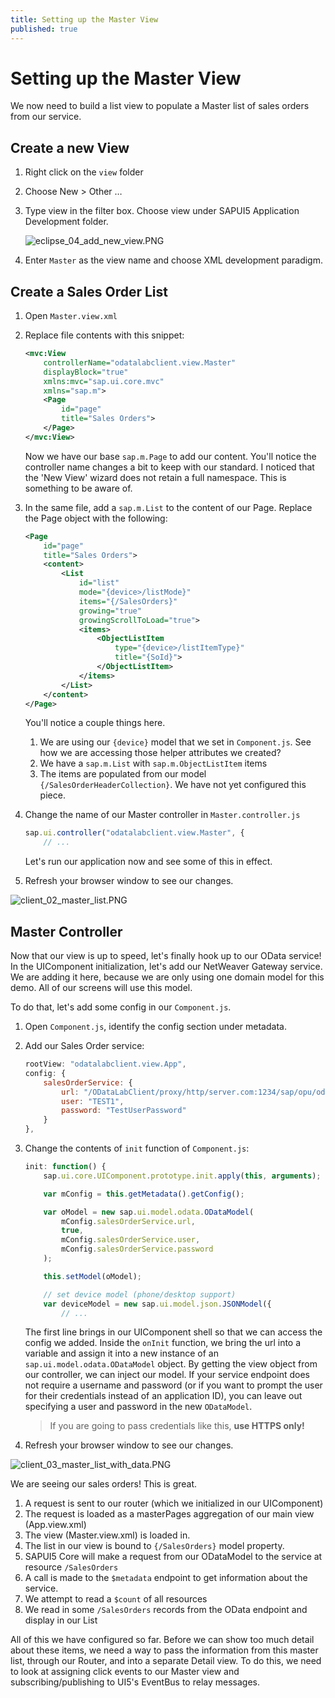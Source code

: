 ```yaml
---
title: Setting up the Master View
published: true
---
```


# Setting up the Master View

We now need to build a list view to populate a Master list of sales orders from our service.

## Create a new View

1. Right click on the `view` folder
1. Choose New > Other &hellip;
1. Type view in the filter box. Choose view under SAPUI5 Application Development folder.

    ![eclipse_04_add_new_view.PNG]({{site.baseurl}}/img/eclipse_04_add_new_view.PNG)

1. Enter `Master` as the view name and choose XML development paradigm.

## Create a Sales Order List

1. Open `Master.view.xml`

1. Replace file contents with this snippet:

    ```xml
    <mvc:View
        controllerName="odatalabclient.view.Master"
        displayBlock="true"
        xmlns:mvc="sap.ui.core.mvc"
        xmlns="sap.m">
        <Page
            id="page"
            title="Sales Orders">
        </Page>
    </mvc:View>
    ```

    Now we have our base `sap.m.Page` to add our content. You'll notice the controller name changes a bit to keep with our standard. I noticed that the 'New View' wizard does not retain a full namespace. This is something to be aware of.

1. In the same file, add a `sap.m.List` to the content of our Page. Replace the Page object with the following:

    ```xml
    <Page
        id="page"
        title="Sales Orders">
        <content>
            <List
                id="list"
                mode="{device>/listMode}"
                items="{/SalesOrders}"
                growing="true"
                growingScrollToLoad="true">
                <items>
                    <ObjectListItem
                        type="{device>/listItemType}"
                        title="{SoId}">
                    </ObjectListItem>
                </items>
            </List>
        </content>
    </Page>
    ```

    You'll notice a couple things here.

    1. We are using our `{device}` model that we set in `Component.js`. See how we are accessing those helper attributes we created?
    1. We have a `sap.m.List` with `sap.m.ObjectListItem` items
    1. The items are populated from our model `{/SalesOrderHeaderCollection}`. We have not yet configured this piece.

1. Change the name of our Master controller in `Master.controller.js`

    ```js
    sap.ui.controller("odatalabclient.view.Master", {
        // ...
    ```

    Let's run our application now and see some of this in effect.

1. Refresh your browser window to see our changes.

![client_02_master_list.PNG]({{site.baseurl}}/img/client_02_master_list.PNG)

## Master Controller

Now that our view is up to speed, let's finally hook up to our OData service! In the UIComponent initialization, let's add our NetWeaver Gateway service. We are adding it here, because we are only using one domain model for this demo. All of our screens will use this model.

To do that, let's add some config in our `Component.js`.

1. Open `Component.js`, identify the config section under metadata.
1. Add our Sales Order service:

    ```js
    rootView: "odatalabclient.view.App",
    config: {
        salesOrderService: {
            url: "/ODataLabClient/proxy/http/server.com:1234/sap/opu/odata/sap/service",
            user: "TEST1",
            password: "TestUserPassword"
        }
    },
    ```

1. Change the contents of `init` function of `Component.js`:

    ```js
    init: function() {
        sap.ui.core.UIComponent.prototype.init.apply(this, arguments);

        var mConfig = this.getMetadata().getConfig();

        var oModel = new sap.ui.model.odata.ODataModel(
            mConfig.salesOrderService.url,
            true,
            mConfig.salesOrderService.user,
            mConfig.salesOrderService.password
        );

        this.setModel(oModel);

        // set device model (phone/desktop support)
        var deviceModel = new sap.ui.model.json.JSONModel({
            // ...
    ```

    The first line brings in our UIComponent shell so that we can access the config we added. Inside the `onInit` function, we bring the url into a variable and assign it into a new instance of an `sap.ui.model.odata.ODataModel` object. By getting the view object from our controller, we can inject our model. If your service endpoint does not require a username and password (or if you want to prompt the user for their credentials instead of an application ID), you can leave out specifying a user and password in the new `ODataModel`.

    > If you are going to pass credentials like this, **use HTTPS only!**

1. Refresh your browser window to see our changes.

![client_03_master_list_with_data.PNG]({{site.baseurl}}/img/client_03_master_list_with_data.PNG)

We are seeing our sales orders! This is great.

1. A request is sent to our router (which we initialized in our UIComponent)
1. The request is loaded as a masterPages aggregation of our main view (App.view.xml)
1. The view (Master.view.xml) is loaded in.
1. The list in our view is bound to `{/SalesOrders}` model property.
1. SAPUI5 Core will make a request from our ODataModel to the service at resource `/SalesOrders`
  1. A call is made to the `$metadata` endpoint to get information about the service.
  1. We attempt to read a `$count` of all resources
  1. We read in some `/SalesOrders` records from the OData endpoint and display in our List

All of this we have configured so far. Before we can show too much detail about these items, we need a way to pass the information from this master list, through our Router, and into a separate Detail view. To do this, we need to look at assigning click events to our Master view and subscribing/publishing to UI5's EventBus to relay messages.

